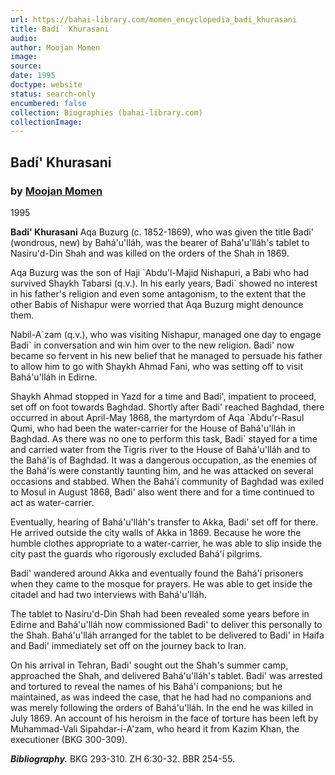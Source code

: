 ```yaml
---
url: https://bahai-library.com/momen_encyclopedia_badi_khurasani
title: Badí` Khurasani
audio: 
author: Moojan Momen
image: 
source: 
date: 1995
doctype: website
status: search-only
encumbered: false
collection: Biographies (bahai-library.com)
collectionImage: 
---
```



## Badí' Khurasani

### by [Moojan Momen](https://bahai-library.com/author/Moojan+Momen)

1995


**Badi' Khurasani** Aqa Buzurg (c. 1852-1869), who was given the title Badi' (wondrous, new) by Bahá'u'lláh, was the bearer of Bahá'u'lláh's tablet to Nasiru'd-Din Shah and was killed on the orders of the Shah in 1869.

Aqa Buzurg was the son of Haji \`Abdu'l-Majid Nishapuri, a Babi who had survived Shaykh Tabarsi (q.v.). In his early years, Badi\` showed no interest in his father's religion and even some antagonism, to the extent that the other Babis of Nishapur were worried that Aqa Buzurg might denounce them.

Nabil-A\`zam (q.v.), who was visiting Nishapur, managed one day to engage Badi\` in conversation and win him over to the new religion. Badi' now became so fervent in his new belief that he managed to persuade his father to allow him to go with Shaykh Ahmad Fani, who was setting off to visit Bahá'u'lláh in Edirne.

Shaykh Ahmad stopped in Yazd for a time and Badi', impatient to proceed, set off on foot towards Baghdad. Shortly after Badi' reached Baghdad, there occurred in about April-May 1868, the martyrdom of Aqa \`Abdu'r-Rasul Qumi, who had been the water-carrier for the House of Bahá'u'lláh in Baghdad. As there was no one to perform this task, Badi\` stayed for a time and carried water from the Tigris river to the House of Bahá'u'lláh and to the Bahá'ís of Baghdad. It was a dangerous occupation, as the enemies of the Bahá'ís were constantly taunting him, and he was attacked on several occasions and stabbed. When the Bahá'í community of Baghdad was exiled to Mosul in August 1868, Badi' also went there and for a time continued to act as water-carrier.

Eventually, hearing of Bahá'u'lláh's transfer to Akka, Badi' set off for there. He arrived outside the city walls of Akka in 1869. Because he wore the humble clothes appropriate to a water-carrier, he was able to slip inside the city past the guards who rigorously excluded Bahá'í pilgrims.

Badi' wandered around Akka and eventually found the Bahá'í prisoners when they came to the mosque for prayers. He was able to get inside the citadel and had two interviews with Bahá'u'lláh.

The tablet to Nasiru'd-Din Shah had been revealed some years before in Edirne and Bahá'u'lláh now commissioned Badi' to deliver this personally to the Shah. Bahá'u'lláh arranged for the tablet to be delivered to Badi' in Haifa and Badi' immediately set off on the journey back to Iran.

On his arrival in Tehran, Badi' sought out the Shah's summer camp, approached the Shah, and delivered Bahá'u'lláh's tablet. Badi' was arrested and tortured to reveal the names of his Bahá'í companions; but he maintained, as was indeed the case, that he had had no companions and was merely following the orders of Bahá'u'lláh. In the end he was killed in July 1869. An account of his heroism in the face of torture has been left by Muhammad-Vali Sipahdar-i-A'zam, who heard it from Kazim Khan, the executioner (BKG 300-309).

_**Bibliography.**_ BKG 293-310. ZH 6:30-32. BBR 254-55.